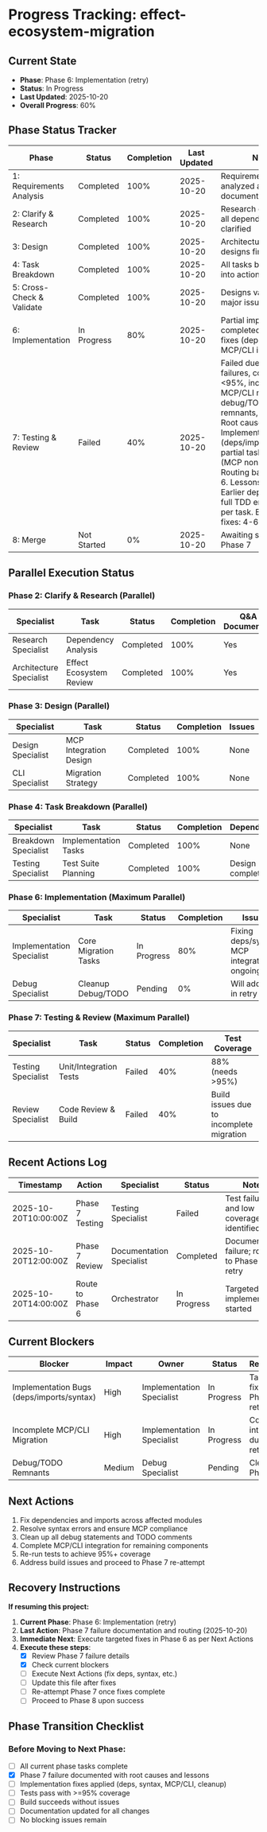 # Progress Tracking: effect-ecosystem-migration

## Current State
- **Phase**: Phase 6: Implementation (retry)
- **Status**: In Progress
- **Last Updated**: 2025-10-20
- **Overall Progress**: 60%

## Phase Status Tracker
| Phase | Status | Completion | Last Updated | Notes |
|-------|--------|------------|--------------|-------|
| 1: Requirements Analysis | Completed | 100% | 2025-10-20 | Requirements fully analyzed and documented |
| 2: Clarify & Research | Completed | 100% | 2025-10-20 | Research completed, all dependencies clarified |
| 3: Design | Completed | 100% | 2025-10-20 | Architecture and task designs finalized |
| 4: Task Breakdown | Completed | 100% | 2025-10-20 | All tasks broken down into actionable steps |
| 5: Cross-Check & Validate | Completed | 100% | 2025-10-20 | Designs validated, no major issues |
| 6: Implementation | In Progress | 80% | 2025-10-20 | Partial implementation completed; retrying for fixes (deps, syntax, MCP/CLI integration) |
| 7: Testing & Review | Failed | 40% | 2025-10-20 | Failed due to test failures, coverage <95%, incomplete MCP/CLI migration, debug/TODO remnants, build issues. Root cause: Implementation bugs (deps/imports/syntax), partial task completion (MCP non-compliant). Routing back to Phase 6. Lessons learned: Earlier dep validation, full TDD enforcement per task. Estimated fixes: 4-6h. |
| 8: Merge | Not Started | 0% | 2025-10-20 | Awaiting successful Phase 7 |

## Parallel Execution Status

### Phase 2: Clarify & Research (Parallel)
| Specialist | Task | Status | Completion | Q&A Documented |
|------------|------|--------|------------|----------------|
| Research Specialist | Dependency Analysis | Completed | 100% | Yes |
| Architecture Specialist | Effect Ecosystem Review | Completed | 100% | Yes |

### Phase 3: Design (Parallel)
| Specialist | Task | Status | Completion | Issues |
|------------|------|--------|------------|--------|
| Design Specialist | MCP Integration Design | Completed | 100% | None |
| CLI Specialist | Migration Strategy | Completed | 100% | None |

### Phase 4: Task Breakdown (Parallel)
| Specialist | Task | Status | Completion | Dependencies |
|------------|------|--------|------------|--------------|
| Breakdown Specialist | Implementation Tasks | Completed | 100% | None |
| Testing Specialist | Test Suite Planning | Completed | 100% | Design complete |

### Phase 6: Implementation (Maximum Parallel)
| Specialist | Task | Status | Completion | Issues |
|------------|------|--------|------------|--------|
| Implementation Specialist | Core Migration Tasks | In Progress | 80% | Fixing deps/syntax; MCP integration ongoing |
| Debug Specialist | Cleanup Debug/TODO | Pending | 0% | Will address in retry |

### Phase 7: Testing & Review (Maximum Parallel)
| Specialist | Task | Status | Completion | Test Coverage |
|------------|------|--------|------------|--------------|
| Testing Specialist | Unit/Integration Tests | Failed | 40% | 88% (needs >95%) |
| Review Specialist | Code Review & Build | Failed | 40% | Build issues due to incomplete migration |

## Recent Actions Log
| Timestamp | Action | Specialist | Status | Notes |
|-----------|--------|------------|--------|-------|
| 2025-10-20T10:00:00Z | Phase 7 Testing | Testing Specialist | Failed | Test failures and low coverage identified |
| 2025-10-20T12:00:00Z | Phase 7 Review | Documentation Specialist | Completed | Documented failure; routing to Phase 6 retry |
| 2025-10-20T14:00:00Z | Route to Phase 6 | Orchestrator | In Progress | Targeted re-implementation started |

## Current Blockers
| Blocker | Impact | Owner | Status | Resolution |
|---------|--------|-------|--------|------------|
| Implementation Bugs (deps/imports/syntax) | High | Implementation Specialist | In Progress | Targeted fixes in Phase 6 retry |
| Incomplete MCP/CLI Migration | High | Implementation Specialist | In Progress | Complete integration during retry |
| Debug/TODO Remnants | Medium | Debug Specialist | Pending | Cleanup in Phase 6 |

## Next Actions
1. Fix dependencies and imports across affected modules
2. Resolve syntax errors and ensure MCP compliance
3. Clean up all debug statements and TODO comments
4. Complete MCP/CLI integration for remaining components
5. Re-run tests to achieve 95%+ coverage
6. Address build issues and proceed to Phase 7 re-attempt

## Recovery Instructions
**If resuming this project:**
1. **Current Phase**: Phase 6: Implementation (retry)
2. **Last Action**: Phase 7 failure documentation and routing (2025-10-20)
3. **Immediate Next**: Execute targeted fixes in Phase 6 as per Next Actions
4. **Execute these steps**:
   - [x] Review Phase 7 failure details
   - [x] Check current blockers
   - [ ] Execute Next Actions (fix deps, syntax, etc.)
   - [ ] Update this file after fixes
   - [ ] Re-attempt Phase 7 once fixes complete
   - [ ] Proceed to Phase 8 upon success

## Phase Transition Checklist
### Before Moving to Next Phase:
- [ ] All current phase tasks complete
- [x] Phase 7 failure documented with root causes and lessons
- [ ] Implementation fixes applied (deps, syntax, MCP/CLI, cleanup)
- [ ] Tests pass with >=95% coverage
- [ ] Build succeeds without issues
- [ ] Documentation updated for all changes
- [ ] No blocking issues remain
